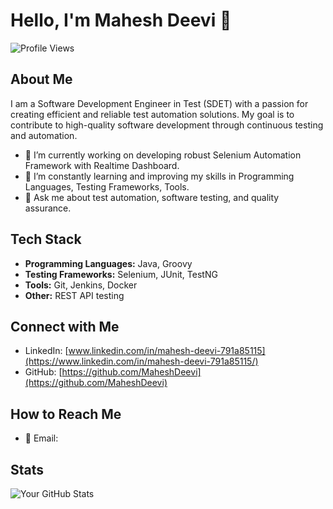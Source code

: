 # Hello, I'm Mahesh Deevi 👋
![Profile Views](https://komarev.com/ghpvc/?username=MaheshDeevi)

## About Me

I am a Software Development Engineer in Test (SDET) with a passion for creating efficient and reliable test automation solutions. My goal is to contribute to high-quality software development through continuous testing and automation.

- 🔭 I’m currently working on developing robust Selenium Automation Framework with Realtime Dashboard.
- 🌱 I’m constantly learning and improving my skills in Programming Languages, Testing Frameworks, Tools.
- 💬 Ask me about test automation, software testing, and quality assurance.

## Tech Stack

- **Programming Languages:** Java, Groovy
- **Testing Frameworks:** Selenium, JUnit, TestNG
- **Tools:** Git, Jenkins, Docker
- **Other:** REST API testing

## Connect with Me

- LinkedIn: [www.linkedin.com/in/mahesh-deevi-791a85115](https://www.linkedin.com/in/mahesh-deevi-791a85115/)
- GitHub: [https://github.com/MaheshDeevi](https://github.com/MaheshDeevi)

## How to Reach Me

- 📧 Email: 


## Stats

![Your GitHub Stats](https://github-readme-stats.vercel.app/api?username=yourusername&show_icons=true&hide_title=true)

<!-- Additional badges, if any -->
<!-- [![Badge Name](https://img.shields.io/badge/-CustomBadge-<COLOR>.svg)](https://example.com) -->
